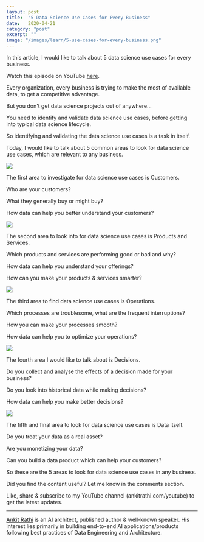 ```yaml
---
layout: post
title:  "5 Data Science Use Cases for Every Business"
date:   2020-04-21
category: "post"
excerpt: ""
image: "/images/learn/5-use-cases-for-every-business.png"
---
```


In this article, I would like to talk about 5 data science use cases for every business.

Watch this episode on YouTube [here](https://www.ankitrathi.com/).

Every organization, every business is trying to make the most of available data, to get a competitive advantage.

But you don't get data science projects out of anywhere…

You need to identify and validate data science use cases, before getting into typical data science lifecycle.

So identifying and validating the data science use cases is a task in itself.

Today, I would like to talk about 5 common areas to look for data science use cases, which are relevant to any business.

![](https://miro.medium.com/max/800/0*8CzNIebKvOaqcuJV)

The first area to investigate for data science use cases is Customers.

Who are your customers?

What they generally buy or might buy?

How data can help you better understand your customers?

![](https://miro.medium.com/max/800/0*2b6AzMHmUvkN5bH0)

The second area to look into for data science use cases is Products and Services.

Which products and services are performing good or bad and why?

How data can help you understand your offerings?

How can you make your products & services smarter?

![](https://miro.medium.com/max/800/0*yTairbAdS4HcRZE2)

The third area to find data science use cases is Operations.

Which processes are troublesome, what are the frequent interruptions?

How you can make your processes smooth?

How data can help you to optimize your operations?

![](https://miro.medium.com/max/800/0*PUWjnYzSrjU1hRR3)

The fourth area I would like to talk about is Decisions.

Do you collect and analyse the effects of a decision made for your business?

Do you look into historical data while making decisions?

How data can help you make better decisions?

![](https://miro.medium.com/max/800/0*NSalLzk8nGAQW1R7)

The fifth and final area to look for data science use cases is Data itself.

Do you treat your data as a real asset?

Are you monetizing your data?

Can you build a data product which can help your customers?

So these are the 5 areas to look for data science use cases in any business.

Did you find the content useful? Let me know in the comments section.

Like, share & subscribe to my YouTube channel (ankitrathi.com/youtube) to get the latest updates.


---

[Ankit Rathi](https://www.ankitrathi.com/) is an AI architect, published author & well-known speaker. His interest lies primarily in building end-to-end AI applications/products following best practices of Data Engineering and Architecture.
